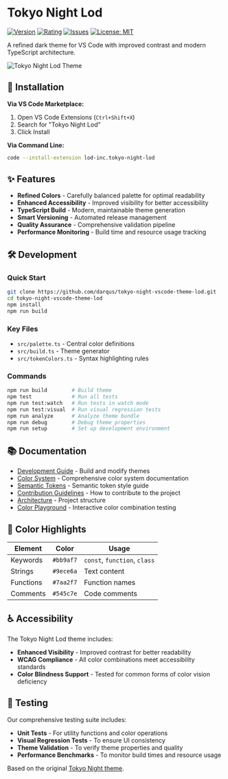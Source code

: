 # Tokyo Night Lod

[![Version](https://img.shields.io/visual-studio-marketplace/v/lod-inc.tokyo-night-lod.svg)](https://marketplace.visualstudio.com/items?itemName=lod-inc.tokyo-night-lod)
[![Rating](https://img.shields.io/visual-studio-marketplace/r/lod-inc.tokyo-night-lod.svg)](https://marketplace.visualstudio.com/items?itemName=lod-inc.tokyo-night-lod&ssr=false#review-details)
[![Issues](https://img.shields.io/github/issues/darqus/tokyo-night-vscode-theme-lod)](https://github.com/darqus/tokyo-night-vscode-theme-lod/issues)
[![License: MIT](https://img.shields.io/badge/License-MIT-yellow.svg)](https://opensource.org/licenses/MIT)

A refined dark theme for VS Code with improved contrast and modern TypeScript architecture.

![Tokyo Night Lod Theme](https://github.com/darqus/tokyo-night-vscode-theme-lod/blob/main/static/ss_tokyo_night_dark.png?raw=true)

## 🚀 Installation

**Via VS Code Marketplace:**

1. Open VS Code Extensions (`Ctrl+Shift+X`)
2. Search for "Tokyo Night Lod"
3. Click Install

**Via Command Line:**

```bash
code --install-extension lod-inc.tokyo-night-lod
```

## ✨ Features

- **Refined Colors** - Carefully balanced palette for optimal readability
- **Enhanced Accessibility** - Improved visibility for better accessibility
- **TypeScript Build** - Modern, maintainable theme generation
- **Smart Versioning** - Automated release management
- **Quality Assurance** - Comprehensive validation pipeline
- **Performance Monitoring** - Build time and resource usage tracking

## 🛠️ Development

### Quick Start

```bash
git clone https://github.com/darqus/tokyo-night-vscode-theme-lod.git
cd tokyo-night-vscode-theme-lod
npm install
npm run build
```

### Key Files

- `src/palette.ts` - Central color definitions
- `src/build.ts` - Theme generator
- `src/tokenColors.ts` - Syntax highlighting rules

### Commands

```bash
npm run build        # Build theme
npm test             # Run all tests
npm run test:watch   # Run tests in watch mode
npm run test:visual  # Run visual regression tests
npm run analyze      # Analyze theme bundle
npm run debug        # Debug theme properties
npm run setup        # Set up development environment
```

## 📚 Documentation

- [Development Guide](./docs/DEVELOPMENT.md) - Build and modify themes
- [Color System](./docs/COLOR_SYSTEM.md) - Comprehensive color system documentation
- [Semantic Tokens](./docs/SEMANTIC_TOKENS.md) - Semantic token style guide
- [Contribution Guidelines](./docs/CONTRIBUTING.md) - How to contribute to the project
- [Architecture](./docs/ARCHITECTURE.md) - Project structure
- [Color Playground](./docs/playground.html) - Interactive color combination testing

## 🎨 Color Highlights

| Element | Color | Usage |
|---------|-------|-------|
| Keywords | `#bb9af7` | `const`, `function`, `class` |
| Strings | `#9ece6a` | Text content |
| Functions | `#7aa2f7` | Function names |
| Comments | `#545c7e` | Code comments |

## ♿ Accessibility

The Tokyo Night Lod theme includes:

- **Enhanced Visibility** - Improved contrast for better readability
- **WCAG Compliance** - All color combinations meet accessibility standards
- **Color Blindness Support** - Tested for common forms of color vision deficiency

## 🧪 Testing

Our comprehensive testing suite includes:

- **Unit Tests** - For utility functions and color operations
- **Visual Regression Tests** - To ensure UI consistency
- **Theme Validation** - To verify theme properties and quality
- **Performance Benchmarks** - To monitor build times and resource usage

Based on the original [Tokyo Night theme](https://github.com/enkia/tokyo-night-vscode-theme).
